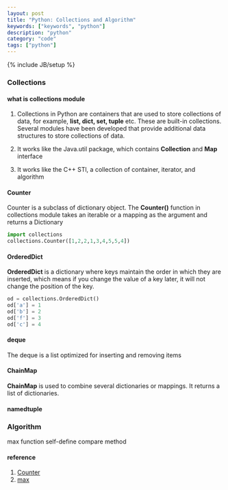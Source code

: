 ```yaml
---
layout: post
title: "Python: Collections and Algorithm" 
keywords: ["keywords", "python"]
description: "python"
category: "code"
tags: ["python"]
---
```

{% include JB/setup %}

### Collections

####  what is collections module
1. Collections in Python are containers that are used to store collections of
   data, for example, **list, dict, set, tuple** etc. These are built-in
   collections. Several modules have been developed that provide additional data
   structures to store collections of data.

2. It works like the Java.util package, which contains **Collection** and
   **Map** interface
3. It works like the C++ STl, a collection of container, iterator, and algorithm

#### Counter
Counter is a subclass of dictionary object. The **Counter()** function in
collections module takes an iterable or a mapping as the argument and returns a
Dictionary <br />

```python
import collections
collections.Counter([1,2,2,1,3,4,5,5,4])
```

#### OrderedDict

**OrderedDict** is a dictionary where keys maintain the order in which they are
inserted, which means if you change the value of a key later, it will not change
the position of the key.

```python
od = collections.OrderedDict()
od['a'] = 1
od['b'] = 2
od['f'] = 3
od['c'] = 4
```

#### deque

The deque is a list optimized for inserting and removing items

#### ChainMap

**ChainMap** is used to combine several dictionaries or mappings. It returns a
list of dictionaries.

#### namedtuple

### Algorithm
max function self-define compare method

#### reference
1. [Counter](https://docs.python.org/2/library/collections.html)
2. [max](https://www.programiz.com/python-programming/methods/built-in/max)

